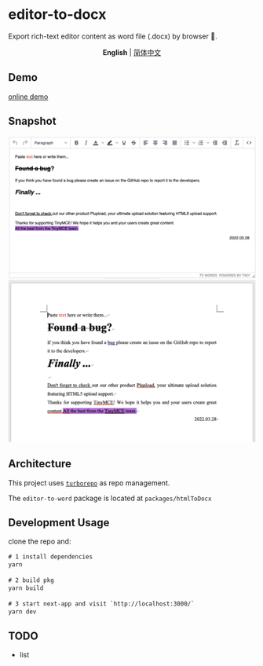 # editor-to-docx

Export rich-text editor content as word file (.docx) by browser 🎉.

<p align='center'>
<b>English</b> | <a href="https://github.com/byoungd/editor-to-word/blob/main/README.zh-CN.md">简体中文</a>
</p>

## Demo

[online demo](https://editor-to-word.yu.team)

## Snapshot

![tinymce](./assets/tinymce.png)
![tinymce](./assets/word-mac.png)

## Architecture

This project uses [`turborepo`](https://turborepo.org/) as repo management.

The `editor-to-word` package is located at `packages/htmlToDocx`

## Development Usage

clone the repo and:

```
# 1 install dependencies
yarn

# 2 build pkg
yarn build

# 3 start next-app and visit `http://localhost:3000/`
yarn dev
```

## TODO

- list

